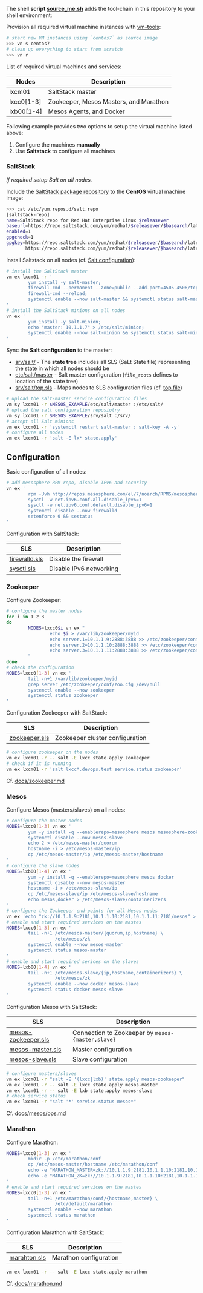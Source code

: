 The shell **script [source_me.sh](source_me.sh)** adds the tool-chain in this repository to your shell environment:

Provision all required virtual machine instances with [vm-tools][0]:

```bash
# start new VM instances using `centos7` as source image
>>> vn s centos7
# clean up everything to start from scratch
>>> vn r
```

List of required virtual machines and services:

Nodes            | Description
-----------------|---------------------
lxcm01           | SaltStack master
lxcc0[1-3]       | Zookeeper, Mesos Masters, and Marathon 
lxb00[1-4]       | Mesos Agents, and Docker

Following example provides two options to setup the virtual machine listed above:

1. Configure the machines **manually**
2. Use **Saltstack** to configure all machines

### SaltStack

_If required setup Salt on all nodes._

Include the [SaltStack package repository][spr] to the **CentOS** virtual machine image:

[spr]: https://docs.saltstack.com/en/latest/topics/installation/rhel.html

```bash
>>> cat /etc/yum.repos.d/salt.repo
[saltstack-repo]
name=SaltStack repo for Red Hat Enterprise Linux $releasever
baseurl=https://repo.saltstack.com/yum/redhat/$releasever/$basearch/latest
enabled=1
gpgcheck=1
gpgkey=https://repo.saltstack.com/yum/redhat/$releasever/$basearch/latest/SALTSTACK-GPG-KEY.pub
       https://repo.saltstack.com/yum/redhat/$releasever/$basearch/latest/base/RPM-GPG-KEY-CentOS-7
```

Install Saltstack on all nodes (cf. [Salt configuration](https://docs.saltstack.com/en/latest/ref/configuration/index.html)):

```bash
# install the SaltStack master
vm ex lxcm01 -r '
        yum install -y salt-master;
        firewall-cmd --permanent --zone=public --add-port=4505-4506/tcp;
        firewall-cmd --reload;
        systemctl enable --now salt-master && systemctl status salt-master
'
# install the SaltStack minions on all nodes
vn ex '
        yum install -y salt-minion;
        echo "master: 10.1.1.7" > /etc/salt/minion;
        systemctl enable --now salt-minion && systemctl status salt-minion
'
```

Sync the **Salt configuration** to the master:

* [srv/salt/](srv/salt/) - The **state tree** includes all SLS (SaLt State file) representing the state in which all nodes should be
* [etc/salt/master](etc/salt/master) - Salt master configuration (`file_roots` defines to location of the state tree)
* [srv/salt/top.sls](srv/salt/top.sls) - Maps nodes to SLS configuration files (cf. [top file](https://docs.saltstack.com/en/latest/ref/states/top.html))

```bash
# upload the salt-master service configuration files
vm sy lxcm01 -r $MESOS_EXAMPLE/etc/salt/master :/etc/salt/
# upload the salt configuration reposiotry
vm sy lxcm01 -r $MESOS_EXAMPLE/srv/salt :/srv/
# accept all Salt minions
vm ex lxcm01 -r 'systemctl restart salt-master ; salt-key -A -y'
# configure all nodes
vm ex lxcm01 -r 'salt -E lx* state.apply'
```

## Configuration

Basic configuration of all nodes:

```bash
# add mesosphere RPM repo, disable IPv6 and security
vn ex '
        rpm -Uvh http://repos.mesosphere.com/el/7/noarch/RPMS/mesosphere-el-repo-7-3.noarch.rpm
        sysctl -w net.ipv6.conf.all.disable_ipv6=1
        sysctl -w net.ipv6.conf.default.disable_ipv6=1
        systemctl disable --now firewalld
        setenforce 0 && sestatus
'
```

Configuration with SaltStack:

SLS                      | Description
-------------------------|-----------------------
[firewalld.sls][9]       | Disable the firewall
[sysctl.sls][10]         | Disable IPv6 networking

### Zookeeper

Configure Zookeeper:

```bash
# configure the master nodes
for i in 1 2 3
do
        NODES=lxcc0$i vn ex "
                echo $i > /var/lib/zookeeper/myid
                echo server.1=10.1.1.9:2888:3888 >> /etc/zookeeper/conf/zoo.cfg
                echo server.2=10.1.1.10:2888:3888 >> /etc/zookeeper/conf/zoo.cfg
                echo server.3=10.1.1.11:2888:3888 >> /etc/zookeeper/conf/zoo.cfg
        "
done
# check the configuration
NODES=lxcc0[1-3] vn ex '
        tail -n+1 /var/lib/zookeeper/myid
        grep server /etc/zookeeper/conf/zoo.cfg /dev/null
        systemctl enable --now zookeeper
        systemctl status zookeeper
'
```

Configuration Zookeeper with SaltStack:

SLS                      | Description
-------------------------|-----------------------
[zookeeper.sls][5]       | Zookeeper cluster configuration

```bash
# configure zookeeper on the nodes
vm ex lxcm01 -r -- salt -E lxcc state.apply zookeeper
# check if it is running
vm ex lxcm01 -r 'salt lxcc*.devops.test service.status zookeeper'
```

Cf. [docs/zookeeper.md][11]

### Mesos

Configure Mesos (masters/slaves) on all nodes:

```bash
# configure the master nodes
NODES=lxcc0[1-3] vn ex '
        yum -y install -q --enablerepo=mesosphere mesos mesosphere-zookeeper marathon
        systemctl disable --now mesos-slave
        echo 2 > /etc/mesos-master/quorum
        hostname -i > /etc/mesos-master/ip
        cp /etc/mesos-master/ip /etc/mesos-master/hostname
'
# configure the slave nodes
NODES=lxb00[1-4] vn ex '
        yum -y install -q --enablerepo=mesosphere mesos docker
        systemctl disable --now mesos-master
        hostname -i > /etc/mesos-slave/ip
        cp /etc/mesos-slave/ip /etc/mesos-slave/hostname
        echo mesos,docker > /etc/mesos-slave/containerizers
'
# configure the Zookeeper end-points for all Mesos nodes
vn ex 'echo "zk://10.1.1.9:2181,10.1.1.10:2181,10.1.1.11:2181/mesos" > /etc/mesos/zk'
# enable and start required services on the mastes
NODES=lxcc0[1-3] vn ex '
        tail -n+1 /etc/mesos-master/{quorum,ip,hostname} \
                  /etc/mesos/zk
        systemctl enable --now mesos-master
        systemctl status mesos-master
'
# enable and start required serices on the slaves
NODES=lxb00[1-4] vn ex '
        tail -n+1 /etc/mesos-slave/{ip,hostname,containerizers} \
                  /etc/mesos/zk
        systemctl enable --now docker mesos-slave
        systemctl status docker mesos-slave
'
```

Configuration Mesos with SaltStack:

SLS                      | Description
-------------------------|-----------------------
[mesos-zookeeper.sls][7] | Connection to Zookeeper by `mesos-{master,slave}`
[mesos-master.sls][6]    | Master configuration
[mesos-slave.sls][8]     | Slave configuration

```bash
# configure masters/slaves 
vm ex lxcm01 -r "salt -E '(lxcc|lxb)' state.apply mesos-zookeeper"
vm ex lxcm01 -r -- salt -E lxcc state.apply mesos-master
vm ex lxcm01 -r -- salt -E lxb state.apply mesos-slave
# check service status
vm ex lxcm01 -r "salt '*' service.status mesos*"
```

Cf. [docs/mesos/ops.md][13]

###  Marathon

Configure Marathon:

```bash
NODES=lxcc0[1-3] vn ex '
        mkdir -p /etc/marathon/conf
        cp /etc/mesos-master/hostname /etc/marathon/conf
        echo -e "MARATHON_MASTER=zk://10.1.1.9:2181,10.1.1.10:2181,10.1.1.11:2181/mesos" > /etc/default/marathon
        echo -e "MARATHON_ZK=zk://10.1.1.9:2181,10.1.1.10:2181,10.1.1.11:2181/marathon" >> /etc/default/marathon
'
# enable and start required services on the mastes
NODES=lxcc0[1-3] vn ex '
        tail -n+1 /etc/marathon/conf/{hostname,master} \
                  /etc/default/marathon
        systemctl enable --now marathon
        systemctl status marathon
'
```

Configuration Marathon with SaltStack:

SLS                      | Description
-------------------------|-----------------------
[marahton.sls][14]       | Marathon configuration


```bash
vm ex lxcm01 -r -- salt -E lxcc state.apply marathon
```

Cf. [docs/marathon.md][12]

[0]:  https://github.com/vpenso/vm-tools 
[5]:  srv/salt/zookeeper.sls
[6]:  srv/salt/mesos-master.sls
[7]:  srv/salt/mesos-zookeeper.sls
[8]:  srv/salt/mesos-slave.sls
[9]:  srv/salt/firwalld.sls
[10]: srv/salt/sysctl.sls
[11]: docs/zookeeper.md
[12]: docs/marathon.md
[13]: docs/mesos/ops.md
[14]: srv/salt/marathon.sls
